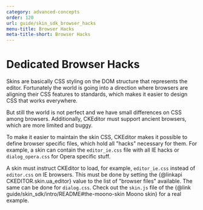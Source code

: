 ```yaml
---
category: advanced-concepts
order: 120
url: guide/skin_sdk_browser_hacks
menu-title: Browser Hacks
meta-title-short: Browser Hacks
---
```

<!--
Copyright (c) 2003-2017, CKSource - Frederico Knabben. All rights reserved.
For licensing, see LICENSE.md.
-->

# Dedicated Browser Hacks

Skins are basically CSS styling on the DOM structure that represents the editor. Fortunately the world is going into a direction where browsers are aligning their CSS features to standards, which makes it easier to design CSS that works everywhere.

But still the world is not perfect and we have small differences on CSS among browsers. Additionally, CKEditor must support ancient browsers, which are more limited and buggy.

To make it easier to maintain the skin CSS, CKEditor makes it possible to define browser specific files, which hold all "hacks" necessary for them. For example, a skin can contain the `editor_ie.css` file with all IE hacks or `dialog_opera.css` for Opera specific stuff.

A skin must instruct CKEditor to load, for example, `editor_ie.css` instead of `editor.css` on IE browsers. This must be done by setting the {@linkapi CKEDITOR.skin.ua_editor} value to the list of "browser files" available. The same can be done for `dialog.css`. Check out the `skin.js` file of the {@link guide/skin_sdk/intro/README#the-moono-skin Moono skin} for a real example.

